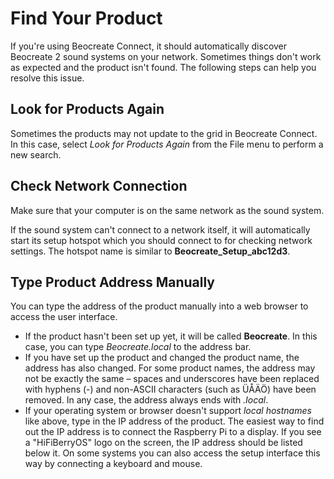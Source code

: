 # Find Your Product

If you're using Beocreate Connect, it should automatically discover Beocreate 2 sound systems on your network. Sometimes things don't work as expected and the product isn't found. The following steps can help you resolve this issue.

## Look for Products Again

Sometimes the products may not update to the grid in Beocreate Connect. In this case, select *Look for Products Again* from the File menu to perform a new search.

## Check Network Connection

Make sure that your computer is on the same network as the sound system.

If the sound system can't connect to a network itself, it will automatically start its setup hotspot which you should connect to for checking network settings. The hotspot name is similar to **Beocreate\_Setup\_abc12d3**.

## Type Product Address Manually

You can type the address of the product manually into a web browser to access the user interface.

- If the product hasn't been set up yet, it will be called **Beocreate**. In this case, you can type *Beocreate.local* to the address bar.
- If you have set up the product and changed the product name, the address has also changed. For some product names, the address may not be exactly the same – spaces and underscores have been replaced with hyphens (-) and non-ASCII characters (such as ÜÅÄÖ) have been removed. In any case, the address always ends with *.local*.
- If your operating system or browser doesn't support *local hostnames* like above, type in the IP address of the product. The easiest way to find out the IP address is to connect the Raspberry Pi to a display. If you see a "HiFiBerryOS" logo on the screen, the IP address should be listed below it. On some systems you can also access the setup interface this way by connecting a keyboard and mouse.